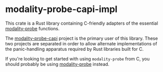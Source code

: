 # modality-probe-capi-impl

This crate is a Rust library containing C-friendly adapters of the
essential [modality-probe](../../../) functions.

The [modality-probe-capi](../../) project is the primary user of this
library. These two projects are separated in order to allow alternate
implementations of the panic-handling apparatus required by Rust
libraries built for C.

If you're looking to get started with using `modality-probe` from C,
you should probably be using [modality-probe](../../) instead.
